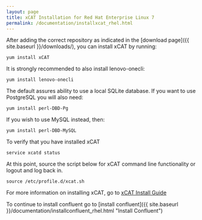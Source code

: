 ```yaml
---
layout: page
title: xCAT Installation for Red Hat Enterprise Linux 7
permalink: /documentation/installxcat_rhel.html
---
```


After adding the correct repository as indicated in the [download page]({{ site.baseurl }}/downloads/), you can install xCAT by running:

    yum install xCAT

It is strongly recommended to also install lenovo-onecli:

    yum install lenovo-onecli

The default assures ability to use a local SQLite database.  If you want to use PostgreSQL you will also need:

    yum install perl-DBD-Pg

If you wish to use MySQL instead, then:

    yum install perl-DBD-MySQL

To verify that you have installed xCAT

    service xcatd status

At this point, source the script below for xCAT command line functionality or logout and log back in. 

    source /etc/profile.d/xcat.sh

For more information on installing xCAT, go to [xCAT Install Guide](http://xcat-docs.readthedocs.io/en/stable/guides/install-guides/index.html "xCAT Install Guide")

To continue to install confluent go to [install confluent]({{ site.baseurl }}/documentation/installconfluent_rhel.html "Install Confluent")

